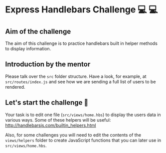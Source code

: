 # Express Handlebars Challenge 💻 💻

## Aim of the challenge

The aim of this challenge is to practice handlebars built in helper methods to display information.

## Introduction by the mentor

Please talk over the `src` folder structure. Have a look, for example, at `src/routes/index.js` and see how we are sending a full list of users to be rendered.

## Let's start the challenge :rocket:

Your task is to edit one file (`src/views/home.hbs`) to display the users data in various ways. Some of these helpers will be useful: http://handlebarsjs.com/builtin_helpers.html

Also, for some challenges you will need to edit the contents of the `views/helpers` folder to create JavaScript functions that you can later use in `src/views/home.hbs`.
